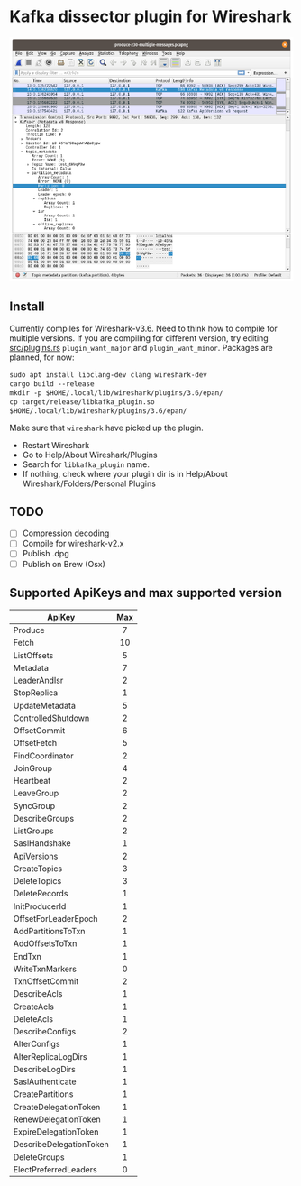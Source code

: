 # Kafka dissector plugin for Wireshark

![](doc/screenshot.png)

## Install
Currently compiles for Wireshark-v3.6. Need to think how to compile for multiple versions. If you are compiling for 
different version, try editing [src/plugins.rs](src/plugins.rs) `plugin_want_major` and `plugin_want_minor`.
Packages are planned, for now:
```
sudo apt install libclang-dev clang wireshark-dev
cargo build --release
mkdir -p $HOME/.local/lib/wireshark/plugins/3.6/epan/
cp target/release/libkafka_plugin.so $HOME/.local/lib/wireshark/plugins/3.6/epan/
```

Make sure that `wireshark` have picked up the plugin.
* Restart Wireshark
* Go to Help/About Wireshark/Plugins
* Search for `libkafka_plugin` name.
* If nothing, check where your plugin dir is in Help/About Wireshark/Folders/Personal Plugins

## TODO
- [ ] Compression decoding
- [ ] Compile for wireshark-v2.x
- [ ] Publish .dpg
- [ ] Publish on Brew (Osx)

## Supported ApiKeys and max supported version
| ApiKey                           | Max |
|----------------------------------|:---:|
| Produce	                       | 7   |
| Fetch					|  10  |
| ListOffsets					|  5  |
| Metadata					|  7  |
| LeaderAndIsr					|  2  |
| StopReplica					|  1  |
| UpdateMetadata					|  5  |
| ControlledShutdown					|  2  |
| OffsetCommit					|  6  |
| OffsetFetch					|  5  |
| FindCoordinator					|  2  |
| JoinGroup					|  4  |
| Heartbeat					|  2  |
| LeaveGroup					|  2  |
| SyncGroup					|  2  |
| DescribeGroups					|  2  |
| ListGroups					|  2  |
| SaslHandshake					|  1  |
| ApiVersions					|  2  |
| CreateTopics					|  3  |
| DeleteTopics					|  3  |
| DeleteRecords					|  1  |
| InitProducerId					|  1  |
| OffsetForLeaderEpoch					|  2  |
| AddPartitionsToTxn					|  1  |
| AddOffsetsToTxn					|  1  |
| EndTxn					|  1  |
| WriteTxnMarkers					|  0  |
| TxnOffsetCommit					|  2  |
| DescribeAcls					|  1  |
| CreateAcls					|  1  |
| DeleteAcls					|  1  |
| DescribeConfigs					|  2  |
| AlterConfigs					|  1  |
| AlterReplicaLogDirs					|  1  |
| DescribeLogDirs					|  1  |
| SaslAuthenticate					|  1  |
| CreatePartitions					|  1  |
| CreateDelegationToken					|  1  |
| RenewDelegationToken					|  1  |
| ExpireDelegationToken					|  1  |
| DescribeDelegationToken					|  1  |
| DeleteGroups					|  1  |
| ElectPreferredLeaders					|  0  |
